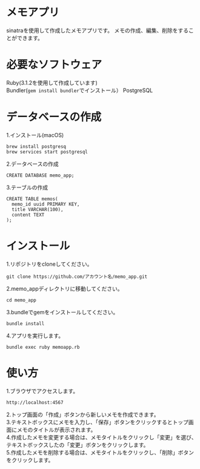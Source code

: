 # メモアプリ
sinatraを使用して作成したメモアプリです。
メモの作成、編集、削除をすることができます。

# 必要なソフトウェア
Ruby(3.1.2を使用して作成しています)<br>
Bundler(`gem install bundler`でインストール）
PostgreSQL

# データベースの作成
1.インストール(macOS)
```
brew install postgresq
brew services start postgresql
```
2.データベースの作成
```
CREATE DATABASE memo_app;
```
3.テーブルの作成
```
CREATE TABLE memos(
  memo_id uuid PRIMARY KEY,
  title VARCHAR(100),
  content TEXT
);
```
# インストール
1.リポジトリをcloneしてください。
```
git clone https://github.com/アカウント名/memo_app.git
```
2.memo_appディレクトリに移動してください。
```
cd memo_app
```
3.bundleでgemをインストールしてください。
```
bundle install
```
4.アプリを実行します。
```
bundle exec ruby memoapp.rb
```
# 使い方
1.ブラウザでアクセスします。
```
http://localhost:4567
```
2.トップ画面の「作成」ボタンから新しいメモを作成できます。<br>
3.テキストボックスにメモを入力し、「保存」ボタンをクリックするとトップ画面にメモのタイトルが表示されます。<br>
4.作成したメモを変更する場合は、メモタイトルをクリックし「変更」を選び、テキストボックスしたの「変更」ボタンをクリックします。<br>
5.作成したメモを削除する場合は、メモタイトルをクリックし、「削除」ボタンをクリックします。
